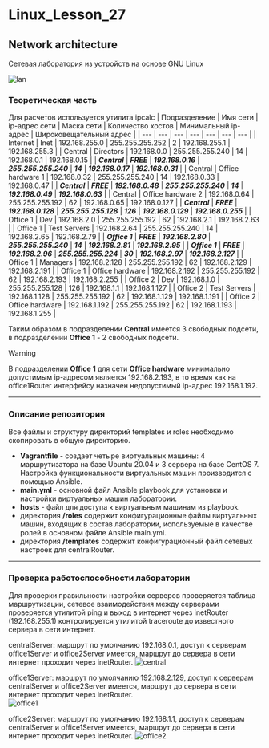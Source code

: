 # Linux_Lesson_27
## Network architecture
Сетевая лаборатория из устройств на основе GNU Linux  

![lan](https://github.com/darknetworm/Linux_Lesson_27/assets/82410807/dd0adc24-7bf1-4f29-8ffd-8733e258483c)

### Теоретическая часть
Для расчетов используется утилита ipcalc
| Подразделение | Имя сети | ip-адрес сети | Маска сети | Количество хостов | Минимальный ip-адрес | Широковещательный адрес |
| --- | --- | --- | --- | --- | --- | --- |
| Internet | Inet | 192.168.255.0 | 255.255.255.252 | 2 | 192.168.255.1 | 192.168.255.3 |
| Central | Directors | 192.168.0.0 | 255.255.255.240 | 14 | 192.168.0.1 | 192.168.0.15 |
| ***Central*** | ***FREE*** | ***192.168.0.16*** | ***255.255.255.240*** | ***14*** | ***192.168.0.17*** | ***192.168.0.31*** |
| Central | Office hardware 1 | 192.168.0.32 | 255.255.255.240 | 14 | 192.168.0.33 | 192.168.0.47 |
| ***Central*** | ***FREE*** | ***192.168.0.48*** | ***255.255.255.240*** | ***14*** | ***192.168.0.49*** | ***192.168.0.63*** |
| Central | Office hardware 2 | 192.168.0.64 | 255.255.255.192 | 62 | 192.168.0.65 | 192.168.0.127 |
| ***Central*** | ***FREE*** | ***192.168.0.128*** | ***255.255.255.128*** | ***126*** | ***192.168.0.129*** | ***192.168.0.255*** |
| Office 1 | Dev | 192.168.2.0 | 255.255.255.192 | 62 | 192.168.2.1 | 192.168.2.63 |
| Office 1 | Test Servers | 192.168.2.64 | 255.255.255.240 | 14 | 192.168.2.65 | 192.168.2.79 |
| ***Office 1*** | ***FREE*** | ***192.168.2.80*** | ***255.255.255.240*** | ***14*** | ***192.168.2.81*** | ***192.168.2.95*** |
| ***Office 1*** | ***FREE*** | ***192.168.2.96*** | ***255.255.255.224*** | ***30*** | ***192.168.2.97*** | ***192.168.2.127*** |
| Office 1 | Managers | 192.168.2.128 | 255.255.255.192 | 62 | 192.168.2.129 | 192.168.2.191 |
| Office 1 | Office hardware | 192.168.2.192 | 255.255.255.192 | 62 | 192.168.2.193 | 192.168.2.255 |
| Office 2 | Dev | 192.168.1.0 | 255.255.255.128 | 126 | 192.168.1.1 | 192.168.1.127 |
| Office 2 | Test Servers | 192.168.1.128 | 255.255.255.192 | 62 | 192.168.1.129 | 192.168.1.191 |
| Office 2 | Office hardware | 192.168.1.192 | 255.255.255.192 | 62 | 192.168.1.193 | 192.168.1.255 |

Таким образом в подразделении **Central** имеется 3 свободных подсети, в подразделении **Office 1** - 2 свободных подсети.  
> [!WARNING]
> В подразделении **Office 1** для сети **Office hardware** минимально допустимым ip-адресом является 192.168.2.193, в то время как на office1Router интерфейсу назначен недопустимый ip-адрес 192.168.1.192.

---

### Описание репозитория  
Все файлы и структуру директорий templates и roles необходимо скопировать в общую директорию.  
- **Vagrantfile** - создает четыре виртуальных машины: 4 маршрутизатора на базе Ubuntu 20.04 и 3 сервера на базе CentOS 7. Настройка функциональности виртуальных машин производится с помощью Ansible.
- **main.yml** - основной файл Ansible playbook для установки и настройки виртуальных машин лаборатории.
- **hosts** - файл для доступа к виртуальным машинам из playbook.
- директория **/roles** содержит конфигурационные файлы виртуальных машин, входящих в состав лаборатории, используемые в качестве ролей в основном файле Ansible main.yml.
- директория **/templates** содержит конфигурационный файл сетевых настроек для centralRouter.

---

### Проверка работоспособности лаборатории
Для проверки правильности настройки серверов проверяется таблица маршрутизации, сетевое взаимодействия между серверами проверяется утилитой ping и выход в интернет через inetRouter (192.168.255.1) контролируется утилитой traceroute до известного сервера в сети интернет.  

centralServer: маршрут по умолчанию 192.168.0.1, доступ к серверам office1Server и office2Server имеется, маршрут до сервера в сети интернет проходит через inetRouter.
![central](https://github.com/darknetworm/Linux_Lesson_27/assets/82410807/9816ccdc-32e4-44dd-b4e2-b174a74f6781)

office1Server: маршрут по умолчанию 192.168.2.129, доступ к серверам centralServer и office2Server имеется, маршрут до сервера в сети интернет проходит через inetRouter.  
![office1](https://github.com/darknetworm/Linux_Lesson_27/assets/82410807/7945027e-bebd-4a39-9017-d49712b0660c)

office2Server: маршрут по умолчанию 192.168.1.1, доступ к серверам centralServer и office1Server имеется, маршрут до сервера в сети интернет проходит через inetRouter.
![office2](https://github.com/darknetworm/Linux_Lesson_27/assets/82410807/935eaa11-cc77-4e90-84b5-b5dda523881b)
